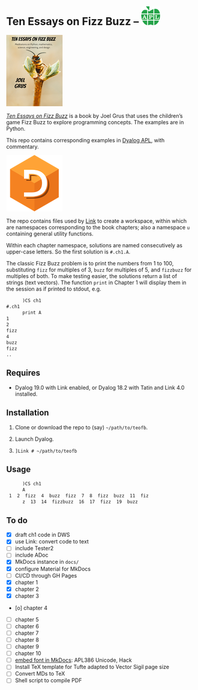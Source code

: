 # Ten Essays on Fizz Buzz – ![APL logo](img/apl-logo.png)

![Ten Essays on Fizz Buzz cover](img/fizzbuzz-cover.png)

[*Ten Essays on Fizz Buzz*](https://joelgrus.com/2020/06/06/ten-essays-on-fizz-buzz/) is a book by Joel Grus that uses the children’s game Fizz Buzz to explore programming concepts. The examples are in Python. 

This repo contains corresponding examples in [Dyalog APL](https://dyalog.com), with commentary.

![Dyalog logo](img/dyalog-logo.png)

The repo contains files used by [Link](https://dyalog.github.io/link/) to create a workspace, within which are namespaces corresponding to the book chapters; also a namespace `u` containing general utility functions.

Within each chapter namespace, solutions are named consecutively as upper-case letters. So the first solution is `#.ch1.A`. 

The classic Fizz Buzz problem is to print the numbers from 1 to 100, substituting `fizz` for multiples of 3, `buzz` for multiples of 5, and `fizzbuzz` for multiples of both. To make testing easier, the solutions return a list of strings (text vectors). The function `print` in Chapter 1 will display them in the session as if printed to stdout, e.g.

```apl
      )CS ch1
#.ch1
      print A
1
2
fizz
4
buzz
fizz
..
```


## Requires

-   Dyalog 19.0 with Link enabled, or Dyalog 18.2 with Tatin and Link 4.0 installed.

## Installation

1.  Clone or download the repo to (say) `~/path/to/teofb`.

2.  Launch Dyalog.

3.  `]Link # ~/path/to/teofb`

## Usage

```apl
      )CS ch1
      A
 1  2  fizz  4  buzz  fizz  7  8  fizz  buzz  11  fiz
      z  13  14  fizzbuzz  16  17  fizz  19  buzz 
```

## To do

- [x] draft ch1 code in DWS
- [x] use Link: convert code to text
- [ ] include Tester2
- [ ] include ADoc
- [x] MkDocs instance in `docs/`
- [x] configure Material for MkDocs
- [ ] CI/CD through GH Pages
- [x] chapter 1
- [x] chapter 2
- [x] chapter 3
- [o] chapter 4
- [ ] chapter 5
- [ ] chapter 6
- [ ] chapter 7
- [ ] chapter 8
- [ ] chapter 9
- [ ] chapter 10
- [ ] [embed font in MkDocs](https://squidfunk.github.io/mkdocs-material/setup/changing-the-fonts/): APL386 Unicode, Hack
- [ ] Install TeX template for Tufte adapted to Vector Sigil page size
- [ ] Convert MDs to TeX
- [ ] Shell script to compile PDF
